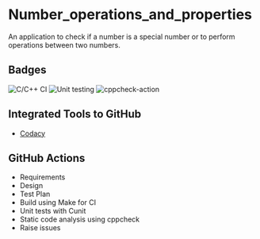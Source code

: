 # Number_operations_and_properties
An application to check if a number is a special number or to perform operations between two numbers.

## Badges
![C/C++ CI](https://github.com/99002486/Number_operations_and_properties/workflows/C/C++%20CI/badge.svg) 
![Unit testing](https://github.com/99002486/Number_operations_and_properties/workflows/Unit%20testing/badge.svg) 
![cppcheck-action](https://github.com/99002486/Number_operations_and_properties/workflows/cppcheck-action/badge.svg)

## Integrated Tools to GitHub
*   [Codacy](https://www.codacy.com/)

## GitHub Actions
*   Requirements
*   Design
*   Test Plan
*   Build using Make for CI
*   Unit tests with Cunit
*   Static code analysis using cppcheck
*   Raise issues
